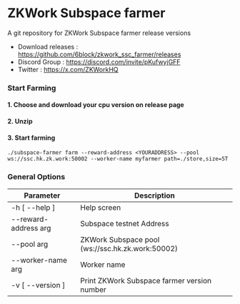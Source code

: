 # ZKWork Subspace farmer

A git repository for ZKWork Subspace farmer release versions

* Download releases : https://github.com/6block/zkwork_ssc_farmer/releases
* Discord Group :  https://discord.com/invite/pKufwyjGFF
* Twitter : https://x.com/ZKWorkHQ

### Start Farming

#### 1. Choose and download your cpu version on release page

#### 2. Unzip

#### 3. Start farming

`./subspace-farmer farm --reward-address <YOURADDRESS> --pool ws://ssc.hk.zk.work:50002 --worker-name myfarmer path=./store,size=5T`

### General Options

 Parameter                   | Description                                               
|-----------------------------|-----------------------------------------------------------|
| -h [ --help ]               | Help screen                                               |
| --reward-address arg               | Subspace testnet Address  |
| --pool arg               | ZKWork Subspace pool (ws://ssc.hk.zk.work:50002)             |                                            |
| --worker-name arg | Worker name                                               |
| -v [ --version ]            | Print ZKWork Subspace farmer version number                          |

